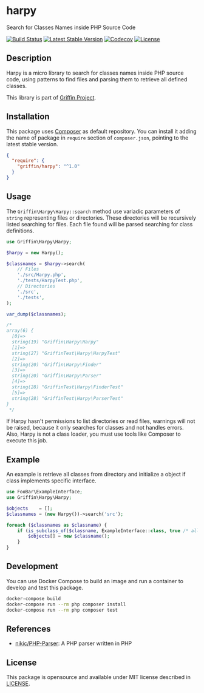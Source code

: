# harpy

Search for Classes Names inside PHP Source Code

[![Build Status](https://github.com/griffin-php/harpy/actions/workflows/test.yml/badge.svg?branch=main)](https://github.com/griffin-php/harpy/actions/workflows/test.yml?query=branch%3Amain)
[![Latest Stable Version](https://poser.pugx.org/griffin/harpy/v/stable?format=flat)](https://packagist.org/packages/griffin/harpy)
[![Codecov](https://codecov.io/gh/griffin-php/harpy/branch/main/graph/badge.svg)](https://codecov.io/gh/griffin-php/harpy)
[![License](https://poser.pugx.org/griffin/harpy/license?format=flat)](https://packagist.org/packages/griffin/harpy)

## Description

Harpy is a micro library to search for classes names inside PHP source code,
using patterns to find files and parsing them to retrieve all defined classes.

This library is part of [Griffin Project](https://github.com/griffin-php).

## Installation

This package uses [Composer](https://packagist.org/packages/griffin/harpy) as
default repository. You can install it adding the name of package in `require`
section of `composer.json`, pointing to the latest stable version.

```json
{
  "require": {
    "griffin/harpy": "^1.0"
  }
}
```

## Usage

The `Griffin\Harpy\Harpy::search` method use variadic parameters of `string`
representing files or directories. These directories will be recursively listed
searching for files. Each file found will be parsed searching for class
definitions.

```php
use Griffin\Harpy\Harpy;

$harpy = new Harpy();

$classnames = $harpy->search(
    // Files
    './src/Harpy.php',
    './tests/HarpyTest.php',
    // Directories
    './src',
    './tests',
);

var_dump($classnames);

/*
array(6) {
  [0]=>
  string(19) "Griffin\Harpy\Harpy"
  [1]=>
  string(27) "GriffinTest\Harpy\HarpyTest"
  [2]=>
  string(20) "Griffin\Harpy\Finder"
  [3]=>
  string(20) "Griffin\Harpy\Parser"
  [4]=>
  string(28) "GriffinTest\Harpy\FinderTest"
  [5]=>
  string(28) "GriffinTest\Harpy\ParserTest"
}
 */
```

If Harpy hasn't permissions to list directories or read files, warnings will not
be raised, because it only searches for classes and not handles errors. Also,
Harpy is not a class loader, you must use tools like Composer to execute this
job.

## Example

An example is retrieve all classes from directory and initialize a object if
class implements specific interface.

```php
use FooBar\ExampleInterface;
use Griffin\Harpy\Harpy;

$objects    = [];
$classnames = (new Harpy())->search('src');

foreach ($classnames as $classname) {
    if (is_subclass_of($classname, ExampleInterface::class, true /* allow string */)) {
        $objects[] = new $classname();
    }
}
```

## Development

You can use Docker Compose to build an image and run a container to develop and
test this package.

```bash
docker-compose build
docker-compose run --rm php composer install
docker-compose run --rm php composer test
```

## References

* [nikic/PHP-Parser](https://github.com/nikic/PHP-Parser): A PHP parser written in PHP

## License

This package is opensource and available under MIT license described in
[LICENSE](https://github.com/griffin-php/harpy/blob/main/LICENSE).
